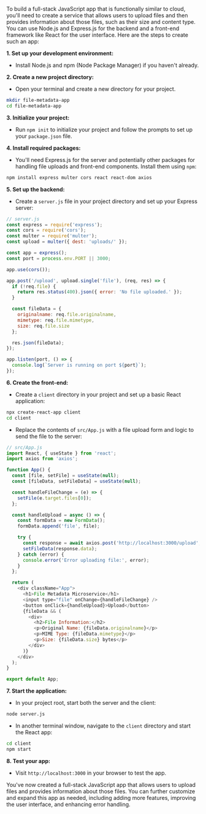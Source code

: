 To build a full-stack JavaScript app that is functionally similar to cloud, you'll need to create a service that allows users to upload files and then provides information about those files, such as their size and content type. You can use Node.js and Express.js for the backend and a front-end framework like React for the user interface. Here are the steps to create such an app:

**1. Set up your development environment:**
   - Install Node.js and npm (Node Package Manager) if you haven't already.

**2. Create a new project directory:**
   - Open your terminal and create a new directory for your project.

```bash
mkdir file-metadata-app
cd file-metadata-app
```

**3. Initialize your project:**
   - Run `npm init` to initialize your project and follow the prompts to set up your `package.json` file.

**4. Install required packages:**
   - You'll need Express.js for the server and potentially other packages for handling file uploads and front-end components. Install them using `npm`:

```bash
npm install express multer cors react react-dom axios
```

**5. Set up the backend:**

   - Create a `server.js` file in your project directory and set up your Express server:

```javascript
// server.js
const express = require('express');
const cors = require('cors');
const multer = require('multer');
const upload = multer({ dest: 'uploads/' });

const app = express();
const port = process.env.PORT || 3000;

app.use(cors());

app.post('/upload', upload.single('file'), (req, res) => {
  if (!req.file) {
    return res.status(400).json({ error: 'No file uploaded.' });
  }

  const fileData = {
    originalname: req.file.originalname,
    mimetype: req.file.mimetype,
    size: req.file.size
  };

  res.json(fileData);
});

app.listen(port, () => {
  console.log(`Server is running on port ${port}`);
});
```

**6. Create the front-end:**

   - Create a `client` directory in your project and set up a basic React application:

```bash
npx create-react-app client
cd client
```

   - Replace the contents of `src/App.js` with a file upload form and logic to send the file to the server:

```javascript
// src/App.js
import React, { useState } from 'react';
import axios from 'axios';

function App() {
  const [file, setFile] = useState(null);
  const [fileData, setFileData] = useState(null);

  const handleFileChange = (e) => {
    setFile(e.target.files[0]);
  };

  const handleUpload = async () => {
    const formData = new FormData();
    formData.append('file', file);

    try {
      const response = await axios.post('http://localhost:3000/upload', formData);
      setFileData(response.data);
    } catch (error) {
      console.error('Error uploading file:', error);
    }
  };

  return (
    <div className="App">
      <h1>File Metadata Microservice</h1>
      <input type="file" onChange={handleFileChange} />
      <button onClick={handleUpload}>Upload</button>
      {fileData && (
        <div>
          <h2>File Information:</h2>
          <p>Original Name: {fileData.originalname}</p>
          <p>MIME Type: {fileData.mimetype}</p>
          <p>Size: {fileData.size} bytes</p>
        </div>
      )}
    </div>
  );
}

export default App;
```

**7. Start the application:**

   - In your project root, start both the server and the client:

```bash
node server.js
```

   - In another terminal window, navigate to the `client` directory and start the React app:

```bash
cd client
npm start
```

**8. Test your app:**
   - Visit `http://localhost:3000` in your browser to test the app.

You've now created a full-stack JavaScript app that allows users to upload files and provides information about those files. You can further customize and expand this app as needed, including adding more features, improving the user interface, and enhancing error handling.

